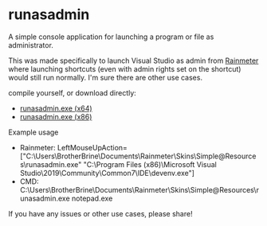 # runasadmin
A simple console application for launching a program or file as administrator. 

This was made specifically to launch Visual Studio as admin from [Rainmeter](https://www.rainmeter.net) where launching shortcuts (even with admin rights set on the shortcut) would still run normally. I'm sure there are other use cases.

compile yourself, or download directly: 
- [runasadmin.exe (x64)](https://drive.google.com/uc?export=downlaod&id=1fkLI1HFbkYVxH6WcavQupFuKn1k6Fj3W) 
- [runasadmin.exe (x86)](https://drive.google.com/uc?export=downlaod&id=1oVfc-U0gMHIlczOgLiRq671aoHXWNAz_)



Example usage
- Rainmeter:
  LeftMouseUpAction=["C:\Users\BrotherBrine\Documents\Rainmeter\Skins\Simple\@Resources\runasadmin.exe" "C:\Program Files (x86)\Microsoft Visual Studio\2019\Community\Common7\IDE\devenv.exe"]
- CMD: 
  C:\Users\BrotherBrine\Documents\Rainmeter\Skins\Simple\@Resources\runasadmin.exe notepad.exe  

If you have any issues or other use cases, please share!

